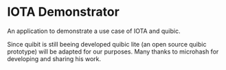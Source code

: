 # IOTA Demonstrator
An application to demonstrate a use case of IOTA and quibic.

Since quibit is still beeing developed quibic lite (an open source quibic prototype) will be adapted for our purposes. Many thanks to microhash for developing and sharing his work.